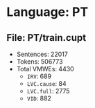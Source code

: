 Language: PT
============

## File: PT/train.cupt
* Sentences: 22017
* Tokens: 506773
* Total VMWEs: 4430
  * `IRV`: 689
  * `LVC.cause`: 84
  * `LVC.full`: 2775
  * `VID`: 882

